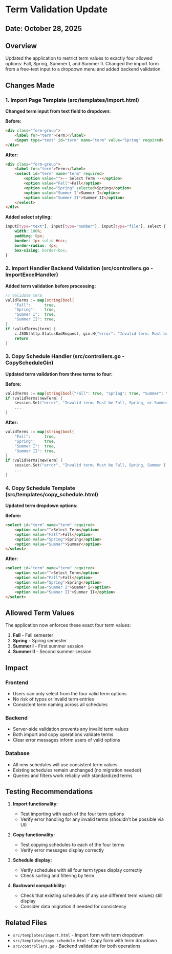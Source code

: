 # Term Validation Update

## Date: October 28, 2025

## Overview
Updated the application to restrict term values to exactly four allowed options: Fall, Spring, Summer I, and Summer II. Changed the import form from a free-text input to a dropdown menu and added backend validation.

## Changes Made

### 1. Import Page Template (src/templates/import.html)

**Changed term input from text field to dropdown:**

**Before:**
```html
<div class="form-group">
    <label for="term">Term:</label>
    <input type="text" id="term" name="term" value="Spring" required>
</div>
```

**After:**
```html
<div class="form-group">
    <label for="term">Term:</label>
    <select id="term" name="term" required>
        <option value="">-- Select Term --</option>
        <option value="Fall">Fall</option>
        <option value="Spring" selected>Spring</option>
        <option value="Summer I">Summer I</option>
        <option value="Summer II">Summer II</option>
    </select>
</div>
```

**Added select styling:**
```css
input[type="text"], input[type="number"], input[type="file"], select {
    width: 100%;
    padding: 8px;
    border: 1px solid #ccc;
    border-radius: 4px;
    box-sizing: border-box;
}
```

### 2. Import Handler Backend Validation (src/controllers.go - ImportExcelHandler)

**Added term validation before processing:**
```go
// Validate term
validTerms := map[string]bool{
    "Fall":      true,
    "Spring":    true,
    "Summer I":  true,
    "Summer II": true,
}
if !validTerms[term] {
    c.JSON(http.StatusBadRequest, gin.H{"error": "Invalid term. Must be Fall, Spring, Summer I, or Summer II"})
    return
}
```

### 3. Copy Schedule Handler (src/controllers.go - CopyScheduleGin)

**Updated term validation from three terms to four:**

**Before:**
```go
validTerms := map[string]bool{"Fall": true, "Spring": true, "Summer": true}
if !validTerms[newTerm] {
    session.Set("error", "Invalid term. Must be Fall, Spring, or Summer.")
    ...
}
```

**After:**
```go
validTerms := map[string]bool{
    "Fall":      true,
    "Spring":    true,
    "Summer I":  true,
    "Summer II": true,
}
if !validTerms[newTerm] {
    session.Set("error", "Invalid term. Must be Fall, Spring, Summer I, or Summer II.")
    ...
}
```

### 4. Copy Schedule Template (src/templates/copy_schedule.html)

**Updated term dropdown options:**

**Before:**
```html
<select id="term" name="term" required>
    <option value="">Select Term</option>
    <option value="Fall">Fall</option>
    <option value="Spring">Spring</option>
    <option value="Summer">Summer</option>
</select>
```

**After:**
```html
<select id="term" name="term" required>
    <option value="">Select Term</option>
    <option value="Fall">Fall</option>
    <option value="Spring">Spring</option>
    <option value="Summer I">Summer I</option>
    <option value="Summer II">Summer II</option>
</select>
```

## Allowed Term Values

The application now enforces these exact four term values:
1. **Fall** - Fall semester
2. **Spring** - Spring semester  
3. **Summer I** - First summer session
4. **Summer II** - Second summer session

## Impact

### Frontend
- Users can only select from the four valid term options
- No risk of typos or invalid term entries
- Consistent term naming across all schedules

### Backend
- Server-side validation prevents any invalid term values
- Both import and copy operations validate terms
- Clear error messages inform users of valid options

### Database
- All new schedules will use consistent term values
- Existing schedules remain unchanged (no migration needed)
- Queries and filters work reliably with standardized terms

## Testing Recommendations

1. **Import functionality:**
   - Test importing with each of the four term options
   - Verify error handling for any invalid terms (shouldn't be possible via UI)

2. **Copy functionality:**
   - Test copying schedules to each of the four terms
   - Verify error messages display correctly

3. **Schedule display:**
   - Verify schedules with all four term types display correctly
   - Check sorting and filtering by term

4. **Backward compatibility:**
   - Check that existing schedules (if any use different term values) still display
   - Consider data migration if needed for consistency

## Related Files
- `src/templates/import.html` - Import form with term dropdown
- `src/templates/copy_schedule.html` - Copy form with term dropdown
- `src/controllers.go` - Backend validation for both operations
